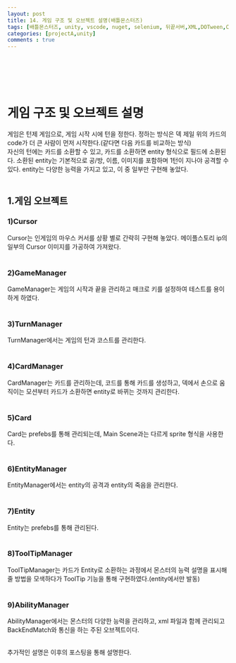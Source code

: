 ```yaml
---
layout: post
title: 14. 게임 구조 및 오브젝트 설명(배틀몬스터즈)
tags: [배틀몬스터즈, unity, vscode, nuget, selenium, 뒤끝서버,XML,DOTween,Corutine]
categories: [projectA,unity]
comments : true
---
```

<br>
<br>
<br>
<br>

# 게임 구조 및 오브젝트 설명
게임은 턴제 게임으로, 게임 시작 시에 턴을 정한다. 정하는 방식은 덱 제일 위의 카드의 code가 더 큰 사람이 먼저 시작한다.(같다면 다음 카드를 비교하는 방식)<br>
자신의 턴에는 카드를 소환할 수 있고, 카드를 소환하면 entity 형식으로 필드에 소환된다. 소환된 entity는 기본적으로 공/방, 이름, 이미지를 포함하며 1턴이 지나야 공격할 수 있다.
entity는 다양한 능력을 가지고 있고, 이 중 일부만 구현해 놓았다. <br><br>

## 1.게임 오브젝트 
### 1)Cursor
Cursor는 인게임의 마우스 커서를 상황 별로 간략히 구현해 놓았다. 메이플스토리 ip의 일부의 Cursor 이미지를 가공하여 가져왔다.<br><br>
### 2)GameManager
GameManager는 게임의 시작과 끝을 관리하고 매크로 키를 설정하여 테스트를 용이하게 하였다.<br><br>
### 3)TurnManager
TurnManager에서는 게임의 턴과 코스트를 관리한다. <br><br>
### 4)CardManager
CardManager는 카드를 관리하는데, 코드를 통해 카드를 생성하고, 덱에서 손으로 움직이는 모션부터 카드가 소환하면 entity로 바뀌는 것까지 관리한다.<br><br>
### 5)Card
Card는 prefebs를 통해 관리되는데, Main Scene과는 다르게 sprite 형식을 사용한다. <br><br>
### 6)EntityManager
EntityManager에서는 entity의 공격과 entity의 죽음을 관리한다. <br><br>
### 7)Entity
Entity는 prefebs를 통해 관리된다.<br><br>
### 8)ToolTipManager
ToolTipManager는 카드가 Entity로 소환하는 과정에서 몬스터의 능력 설명을 표시해 줄 방법을 모색하다가 ToolTip 기능을 통해 구현하였다.(entity에서만 발동)<br><br>
### 9)AbilityManager
AbilityManager에서는 몬스터의 다양한 능력을 관리하고, xml 파일과 함께 관리되고 BackEndMatch와 통신을 하는 주된 오브젝트이다. <br><br>

추가적인 설명은 이후의 포스팅을 통해 설명한다.